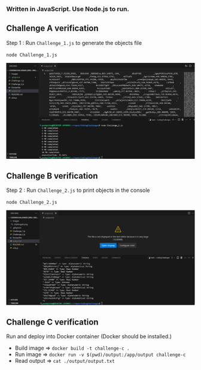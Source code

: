 ### Written in JavaScript. Use Node.js to run.

## Challenge A verification
Step 1 : Run `Challenge_1.js` to generate the objects file

`node Challenge_1.js`

![Proof](images/challengeA.png)

## Challenge B verification
Step 2 : Run `Challenge_2.js` to print objects in the console

`node Challenge_2.js`

![Proof](images/challengeB.png)

## Challenge C verification
Run and deploy into Docker container (Docker should be installed.)

* Build image => `docker build -t challenge-c .`
* Run image => `docker run -v $(pwd)/output:/app/output challenge-c`
* Read output => `cat ./output/output.txt`